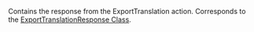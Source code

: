 Contains the response from the ExportTranslation action.
Corresponds to the [ExportTranslationResponse Class](https://msdn.microsoft.com/library/microsoft.crm.sdk.messages.exporttranslationresponse.aspx).
